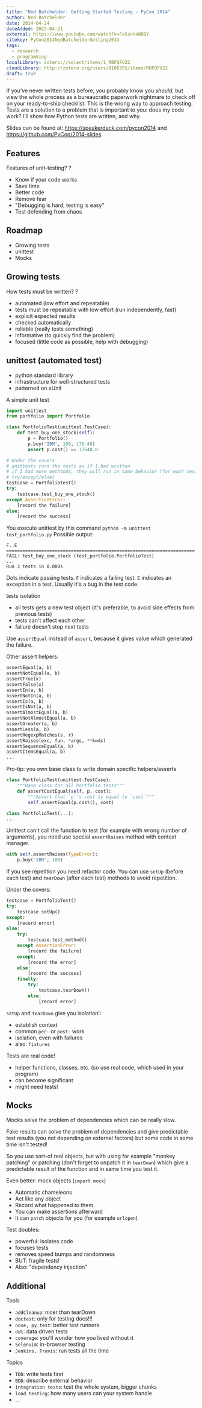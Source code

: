 ```yaml
---
title: "Ned Batchelder: Getting Started Testing - PyCon 2014"
author: Ned Batchelder
date: 2014-04-24
dateAdded: 2023-04-21
external: https://www.youtube.com/watch?v=FxSsnHeWQBY
citekey: PyCon2014NedBatchelderGetting2014
tags:
  - research
  - programming
localLibrary: zotero://select/items/1_RBFQFU22
cloudLibrary: http://zotero.org/users/9108355/items/RBFQFU22
draft: true
---
```


If you've never written tests before, you probably know you *should*, but view the whole process as a bureaucratic paperwork nightmare to check off on your ready-to-ship checklist. This is the wrong way to approach testing. Tests are a solution to a problem that is important to you: does my code work? I'll show how Python tests are written, and why.

Slides can be found at: https://speakerdeck.com/pycon2014 and https://github.com/PyCon/2014-slides

## Features

Features of unit-testing?
?
- Know if your code works
- Save time
- Better code
- Remove fear
- "Debugging is hard, testing is easy"
- Test defending from chaos

## Roadmap

- Growing tests
- unittest
- Mocks

## Growing tests

How tests must be written?
?
- automated (low effort and repeatable)
- tests must be repeatable with low effort (run independently, fast)
- explicit expected results
- checked automatically
- reliable (really tests something)
- informative (to quickly find the problem)
- focused (little code as possible, help with debugging)

## unittest (automated test)
- python standard library
- infrastructure for well-structured tests
- patterned on xUnit

A simple unit test
```python
import unittest
from portfolio import Portfolio

class PortfolioTest(unittest.TestCase):
    def test_buy_one_stock(self):
        p = Portfolio()
        p.buy('IBM', 100, 176.48)
        assert p.cost() == 17648.0

# Under the covers
# unittests runs the tests as if I had written
# if I had more methtods, they will run in same behavior (for each test use
# try/except/else)
testcase = PortfolioTest()
try:
    testcase.test_buy_one_stock()
except AssertionError:
    [record the failure]
else:
    [record the success]
```

You execute unittest by this command `python -m unittest test_portfolio.py`
Possible output:
```
F..E
======================================================================
FAIL: test_buy_one_stock (test_portfolio.PortfolioTest)
...
Run 3 tests in 0.000s
```
Dots indicate passing tests.
`F` indicates a failing test.
`E` indicates an exception in a test. Usually it's a bug in the test code.

tests isolation
- all tests gets a new test object (it's preferable, to avoid side effects
  from previous tests)
- tests can't affect each other
- failure doesn't stop next tests

Use `assertEqual` instead of `assert`, because it gives value which generated the
failure.

Other assert helpers:

```python
assertEqual(a, b)
assertNotEqual(a, b)
assertTrue(x)
assertFalse(x)
assertIn(a, b)
assertNotIn(a, b)
assertIs(a, b)
assertIsNot(a, b)
assertAlmostEqual(a, b)
assertNotAlmostEqual(a, b)
assertGreater(a, b)
assertLess(a, b)
assertRegexpMatches(s, r)
assertRaises(exc, fun, *args, **kwds)
assertSequenceEqual(a, b)
assertItemsEqual(a, b)
...
```
Pro-tip: you own base class to write domain specific helpers/asserts

```python
class PortfolioTest(unittest.TestCase):
    """Base class for all Portfolio tests"""
    def assertCostEqual(self, p, cost):
        """Assert that `p`'s cost is equal to `cost`"""
        self.assertEqual(p.cost(), cost)

class PortfolioTest(...):
...
```
Unittest can't call the function to test (for example with wrong number of
arguments), you need use special `assertRaises` method with context manager.

```python
with self.assertRaises(TypeError):
    p.buy('IBM', 100)
```

If you see repetition you need refactor code.
You can use `setUp` (before each test) and `tearDown` (after each test) methods
to avoid repetition.

Under the covers:
```python
testcase = PortfolioTest()
try:
    testcase.setUp()
except:
    [record error]
else:
    try:
        testcase.test_method()
    except AssertionError:
        [record the failure]
    except:
        [record the error]
    else:
        [record the success]
    finally:
        try:
            testcase.tearDown()
        else:
            [record error]
```

`setUp` and `tearDown` give you isolation!:
- establish context
- common `per-` or `post-` work
- isolation, even with failures
- also: `fixtures`

Tests are real code!
- helper functions, classes, etc. (so use real code, which used in your program)
- can become significant
- might need tests!

## Mocks

Mocks solve the problem of dependencies which can be really slow.

Fake results can solve the problem of dependencies and give predictable test
results (you not depending on external factors) but some code in some time isn't
tested!

So you use sort-of real objects, but with using for example "monkey patching" or
patching (don't forget to unpatch it in `tearDown`) which give a predictable
result of the function and in same time you test it.

Even better: mock objects (`import mock`)
- Automatic chameleons
- Act like any object
- Record what happened to them
- You can make assertions afterward
- It can `patch` objects for you (for example `urlopen`)

Test doubles:
- powerful: isolates code
- focuses tests
- removes speed bumps and randomness
- BUT: fragile tests!
- Also: "dependency injection"

## Additional

Tools
- `addCleanup`: nicer than tearDown
- `doctest`: only for testing docs!!!
- `nose, py.test`: better test runners
- `ddt`: data driven tests
- `coverage`: you'll wonder how you lived without it
- `Selenuim`: in-browser testing
- `Jenkins, Travis`: run tests all the time

Topics
- `TDD`: write tests first
- `BDD`: describe external behavior
- `integration tests`: test the whole system, bigger chunks
- `load testing`: how many users can your system handle
- ...
